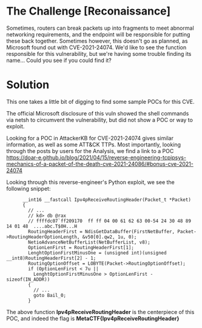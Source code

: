 # The Challenge [Reconaissance]

Sometimes, routers can break packets up into fragments to meet abnormal networking requirements, and the endpoint will be responsible for putting these back together. Sometimes however, this doesn't go as planned, as Microsoft found out with CVE-2021-24074. We'd like to see the function responsible for this vulnerability, but we're having some trouble finding its name... Could you see if you could find it?

# Solution

This one takes a little bit of digging to find some sample POCs for this CVE. 

The official Microsoft disclosure of this vuln showed the shell commands via netsh to circumvent the vulnerability, but did not show a POC or way to exploit.

Looking for a POC in AttackerKB for CVE-2021-24074 gives similar information, as well as some ATT&CK TTPs. Most importantly, looking through the posts by users for the Analysis, we find a link to a POC https://doar-e.github.io/blog/2021/04/15/reverse-engineering-tcpipsys-mechanics-of-a-packet-of-the-death-cve-2021-24086/#bonus-cve-2021-24074

Looking through this reverse-engineer's Python exploit, we see the following snippet:

``` Snippet:
      __int16 __fastcall Ipv4pReceiveRoutingHeader(Packet_t *Packet)
      {
        // ...
        // kd> db @rax
        // ffffdc07`ff209170  ff ff 04 00 61 62 63 00-54 24 30 48 89 14 01 48  ....abc.T$0H...H
        RoutingHeaderFirst = NdisGetDataBuffer(FirstNetBuffer, Packet->RoutingHeaderOptionLength, &v50[0].qw2, 1u, 0);
        NetioAdvanceNetBufferList(NetBufferList, v8);
        OptionLenFirst = RoutingHeaderFirst[1];
        LenghtOptionFirstMinusOne = (unsigned int)(unsigned __int8)RoutingHeaderFirst[2] - 1;
        RoutingOptionOffset = LOBYTE(Packet->RoutingOptionOffset);
        if (OptionLenFirst < 7u ||
          LenghtOptionFirstMinusOne > OptionLenFirst - sizeof(IN_ADDR))
        {
          // ...
          goto Bail_0;
        }
```

The above function **Ipv4pReceiveRoutingHeader** is the centerpiece of this POC, and indeed the flag is **MetaCTF{Ipv4pReceiveRoutingHeader}**
        

